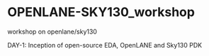 # OPENLANE-SKY130_workshop
workshop on openlane/sky130

DAY-1:
Inception of open-source EDA, OpenLANE and Sky130 PDK
